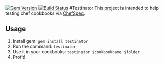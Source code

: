 [![Gem Version](https://badge.fury.io/rb/testinator.png)](http://badge.fury.io/rb/testinator)
[![Build Status](https://travis-ci.org/timbuchwaldt/testinator.png?branch=master)](https://travis-ci.org/timbuchwaldt/testinator)
#Testinator
This project is intended to help testing chef cookbooks via [ChefSpec](https://github.com/acrmp/chefspec). 

## Usage

1. Install gem: ```gem install testinator```
2. Run the command: ```testinator```
3. Use it in your cookbooks: ```testinator $cookbookname $folder```
4. Profit!